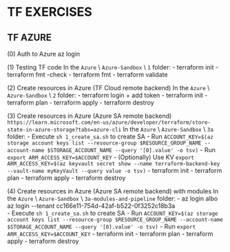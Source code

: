 # TF EXERCISES

## TF AZURE

(0) Auth to Azure
  az login

(1) Testing TF code
  In the `Azure` \ `Azure-Sandbox` \ `1` folder:
    - terraform init
    - terraform fmt -check
    - terraform fmt
    - terraform validate

(2) Create resources in Azure (TF Cloud remote backend)
  In the `Azure` \ `Azure-Sandbox` \ `2` folder:
    - terraform login + add token
    - terraform init
    - terraform plan
    - terraform apply
    - terraform destroy

(3) Create resources in Azure (Azure SA remote backend)
  `https://learn.microsoft.com/en-us/azure/developer/terraform/store-state-in-azure-storage?tabs=azure-cli`
  In the `Azure` \ `Azure-Sandbox` \ `3a` folder:
    - Execute `sh 1_create_sa.sh` to create SA
    - Run `ACCOUNT_KEY=$(az storage account keys list --resource-group $RESOURCE_GROUP_NAME --account-name $STORAGE_ACCOUNT_NAME --query '[0].value' -o tsv)`
    - Run `export ARM_ACCESS_KEY=$ACCOUNT_KEY`
    - (Optionally) Use KV `export ARM_ACCESS_KEY=$(az keyvault secret show --name terraform-backend-key --vault-name myKeyVault --query value -o tsv)`
    - terraform init
    - terraform plan
    - terraform apply
    - terraform destroy

(4) Create resources in Azure (Azure SA remote backend) with modules
  In the `Azure` \ `Azure-Sandbox` \ `3a-modules-and-pipeline` folder:
    - az login albo az login --tenant cc166e11-754d-42af-b522-0f3252c18b3a  
    - Execute `sh 1_create_sa.sh` to create SA
    - Run `ACCOUNT_KEY=$(az storage account keys list --resource-group $RESOURCE_GROUP_NAME --account-name $STORAGE_ACCOUNT_NAME --query '[0].value' -o tsv)`
    - Run `export ARM_ACCESS_KEY=$ACCOUNT_KEY`
    - terraform init
    - terraform plan
    - terraform apply
    - terraform destroy